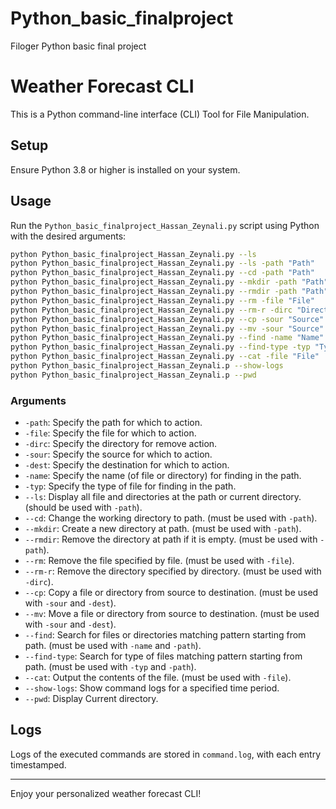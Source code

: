 # Python_basic_finalproject
Filoger Python basic final project
# Weather Forecast CLI

This is a Python command-line interface (CLI) Tool for File Manipulation.

## Setup

Ensure Python 3.8 or higher is installed on your system.

## Usage

Run the `Python_basic_finalproject_Hassan_Zeynali.py` script using Python with the desired arguments:

```bash
python Python_basic_finalproject_Hassan_Zeynali.py --ls
python Python_basic_finalproject_Hassan_Zeynali.py --ls -path "Path"
python Python_basic_finalproject_Hassan_Zeynali.py --cd -path "Path"
python Python_basic_finalproject_Hassan_Zeynali.py --mkdir -path "Path"
python Python_basic_finalproject_Hassan_Zeynali.py --rmdir -path "Path"
python Python_basic_finalproject_Hassan_Zeynali.py --rm -file "File"
python Python_basic_finalproject_Hassan_Zeynali.py --rm-r -dirc "Directory"
python Python_basic_finalproject_Hassan_Zeynali.py --cp -sour "Source" -dest "Destination"
python Python_basic_finalproject_Hassan_Zeynali.py --mv -sour "Source" -dest "Destination"
python Python_basic_finalproject_Hassan_Zeynali.py --find -name "Name" -path "Path"
python Python_basic_finalproject_Hassan_Zeynali.py --find-type -typ "Type" -path "Path"
python Python_basic_finalproject_Hassan_Zeynali.py --cat -file "File"
python Python_basic_finalproject_Hassan_Zeynali.p --show-logs
python Python_basic_finalproject_Hassan_Zeynali.p --pwd
```

### Arguments

- `-path`: Specify the path for which to action.
- `-file`: Specify the file for which to action.
- `-dirc`: Specify the directory for remove action.
- `-sour`: Specify the source for which to action.
- `-dest`: Specify the destination for which to action.
- `-name`: Specify the name (of file or directory) for finding in the path.
- `-typ`: Specify the type of file for finding in the path.
- `--ls`: Display all file and directories at the path or current directory. (should be used with `-path`).
- `--cd`: Change the working directory to path. (must be used with `-path`).
- `--mkdir`: Create a new directory at path. (must be used with `-path`).
- `--rmdir`: Remove the directory at path if it is empty. (must be used with `-path`).
- `--rm`: Remove the file specified by file. (must be used with `-file`).
- `--rm-r`: Remove the directory specified by directory. (must be used with `-dirc`).
- `--cp`: Copy a file or directory from source to destination. (must be used with `-sour` and `-dest`).
- `--mv`: Move a file or directory from source to destination. (must be used with `-sour` and `-dest`).
- `--find`: Search for files or directories matching pattern starting from path. (must be used with `-name` and `-path`).
- `--find-type`: Search for type of files matching pattern starting from path. (must be used with `-typ` and `-path`).
- `--cat`: Output the contents of the file. (must be used with `-file`).
- `--show-logs`: Show command logs for a specified time period.
- `--pwd`: Display Current directory.

## Logs

Logs of the executed commands are stored in `command.log`, with each entry timestamped.

---

Enjoy your personalized weather forecast CLI!